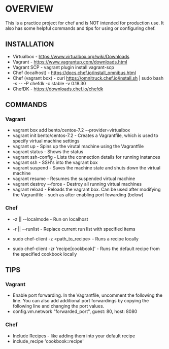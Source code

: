 # OVERVIEW

This is a practice project for chef and is NOT intended for production use. It also has some helpful commands and tips for using or configuring chef.

## INSTALLATION
- Virtualbox - https://www.virtualbox.org/wiki/Downloads
- Vagrant - https://www.vagrantup.com/downloads.html
- Vagrant SCP - vagrant plugin install vagrant-scp
- Chef (localhost) - https://docs.chef.io/install_omnibus.html
- Chef (vagrant box) - curl https://omnitruck.chef.io/install.sh | sudo bash -s -- -P chefdk -c stable -v 0.18.30
- ChefDK - https://downloads.chef.io/chefdk 

## COMMANDS

### Vagrant
- vagrant box add bento/centos-7.2 --provider=virtualbox
- vagrant init bento/centos-7.2 - Creates a Vagrantfile, which is used to specify virtual machine settings
- vagrant up - Spins up the virutal machine using the Vagrantfile
- vagrant status - Shows the status
- vagrant ssh-config - Lists the connection details for running instances
- vagrant ssh - SSH's into the vagrant box
- vagrant suspend - Saves the machine state and shuts down the virtual machine
- vagrant resume - Resumes the suspended virtual machine
- vagrant destroy --force - Destroy all running virtual machines
- vagrant reload - Reloads the vagrant box. Can be used after modifying the Vagrantfile - such as after enabling port fowarding (below)

### Chef

- -z || --localmode - Run on localhost

- -r || --runlist - Replace current run list with specified items

- sudo chef-client -z <path_to_recipe> - Runs a recipe locally

- sudo chef-client -zr 'recipe[cookbook]' - Runs the default recipe from the specified cookbook locally

## TIPS

### Vagrant

- Enable port forwarding. In the Vagrantfile, uncomment the following the line. You can also add additional port forwardings by copying the following line and changing the port values.
- config.vm.network "forwarded_port", guest: 80, host: 8080

### Chef
- Include Recipes - like adding them into your default recipe
- include_recipe 'cookbook::recipe'
